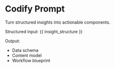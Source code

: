 # Codify Prompt

Turn structured insights into actionable components.

Structured input:
{{ insight_structure }}

Output:
- Data schema
- Content model
- Workflow blueprint
